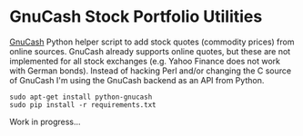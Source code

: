 GnuCash Stock Portfolio Utilities
=================================

[GnuCash][GnuCash] Python helper script to add stock quotes (commodity prices) from online sources.
GnuCash already supports online quotes, but these are not implemented for all stock exchanges (e.g. Yahoo Finance does not work with German bonds).
Instead of hacking Perl and/or changing the C source of GnuCash I'm using the GnuCash backend as an API from Python.

    sudo apt-get install python-gnucash
    sudo pip install -r requirements.txt

Work in progress...


[GnuCash]:        http://www.gnucash.org
